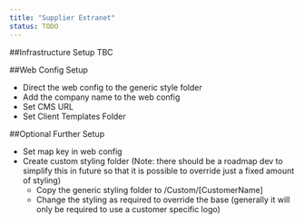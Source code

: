```yaml
---
title: "Supplier Extranet"
status: TODO
---
```


##Infrastructure Setup
TBC

##Web Config Setup
- Direct the web config to the generic style folder
	<add key="CustomFolder" value="generic"/>
- Add the company name to the web config
	<add key="CompanyName" value="TBC"/>
- Set CMS URL
	<add key="CMSBaseURL" value="http://localhost:4031/Content/"/>
- Set Client Templates Folder
	<add key="ClientTemplateFolder" value="c:\projectsvault\ivector\clienttemplates\tcb\"/>


##Optional Further Setup
- Set map key in web config
	<add key="GoogleMapsKeyOverride" value="xxxxxxxxxx"/>
- Create custom styling folder (Note: there should be a roadmap dev to simplify this in future so that it is possible to override just a fixed amount of styling)
	- Copy the generic styling folder to /Custom/[CustomerName]
	- Change the styling as required to override the base (generally it will only be required to use a customer specific logo)